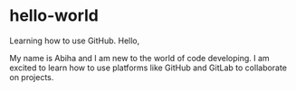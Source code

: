 # hello-world
Learning how to use GitHub.
Hello,
 
My name is Abiha and I am new to the world of code developing. I am excited to learn how to use platforms like GitHub and GitLab to collaborate on projects. 

